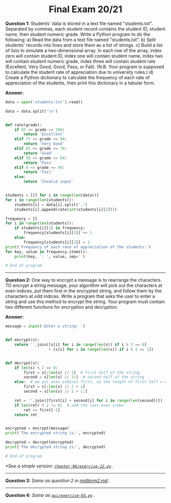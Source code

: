 <h1 align="center">Final Exam 20/21</h1>

**Question 1:** Students' data is stored in a text file named "students.txt". Separated by commas, each student record
contains the student ID, student name, then student numeric grade. Write a Python program to do the following:
a) Read the data from a text file named "students.txt". b) Split students' records into lines and store them as a list
of strings. c) Build a list of lists to simulate a two-dimensional array. In each row of the array, index zero will
contain student ID, index one will contain student name, index two will contain student numeric grade, index three will
contain student rate (Excellent, Very Good, Good, Pass, or Fail).
(N.B. Your program is supposed to calculate the student rate of appreciation due to university rules.)
d) Create a Python dictionary to calculate the frequency of each rate of appreciation of the students, then print this
dictionary in a tabular form.

**Answer:**

```python
data = open('students.txt').read()

data = data.split('\n')


def rate(grade):
    if 85 <= grade <= 100:
        return 'Excellent'
    elif 75 <= grade <= 84:
        return 'Very Good'
    elif 65 <= grade <= 74:
        return 'Good'
    elif 50 <= grade <= 64:
        return 'Pass'
    elif 0 <= grade <= 49:
        return 'Fail'
    else:
        return 'Invalid input'


students = [[] for i in range(len(data))]
for i in range(len(students)):
    students[i] = data[i].split(',')
    students[i].append(rate(int(students[i][2])))

frequency = {}
for i in range(len(students)):
    if students[i][3] in frequency:
        frequency[students[i][3]] += 1
    else:
        frequency[students[i][3]] = 1
print('Frequency of each rate of appreciation of the students:')
for key, value in frequency.items():
    print(key, ': ', value, sep='')

# End of program
```

---

**Question 2:** One way to encrypt a message is to rearrange the characters. TO encrypt a string message, your algorithm
will pick out the characters at even indices, put them first in the encrypted string, and follow them by the characters
at odd indices. Write a program that asks the user to enter a string and use this method to encrypt the string. Your
program must contain two different functions for encryption and decryption.

**Answer:**

```python
message = input('Enter a string: ')


def encrypt(s):
    return ''.join([s[i] for i in range(len(s)) if i % 2 == 0]
                   + [s[i] for i in range(len(s)) if i % 2 == 1])


def decrypt(s):
    if len(s) % 2 == 0:
        first = s[:len(s) // 2]  # first half of the string
        second = s[len(s) // 2:]  # second half of the string
    else:  # we put even indices first, so the length of first half = ceil(len(s)/2.0) 
        first = s[:len(s) // 2 + 1]
        second = s[len(s) // 2 + 1:]

    ret = ''.join([first[i] + second[i] for i in range(len(second))])
    if len(ret) % 2 != 0:  # add the last even index
        ret += first[-1]
    return ret


encrypted = encrypt(message)
print('The encrypted string is:', encrypted)

decrypted = decrypt(encrypted)
print('The decrypted string is:', decrypted)

# End of program
```

_*See a simple
version: [`chapter-06/exercise-22.py`](https://github.com/ahr9n/readings/blob/main/a-practical-introduction-to-python-programming-brian-heinold/chapter-06/exercise-22.py)
._

---

**Question 3:** _Same as question 2
in [midterm2.md](https://github.com/ahr9n/readings/blob/main/a-practical-introduction-to-python-programming-brian-heinold/additional/midterm2.md)
._

---

**Question 4:** _Same
as [`gui/exercise-03.py`](https://github.com/ahr9n/readings/blob/main/a-practical-introduction-to-python-programming-brian-heinold/additional/gui/exercise-03.py)
._
